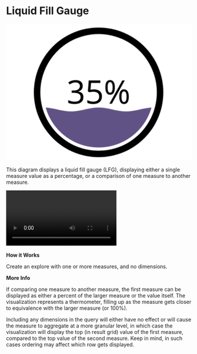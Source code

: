 #  Liquid Fill Gauge

![](liquid_fill_gauge.png)

This diagram displays a liquid fill gauge (LFG), displaying either a single measure value as a percentage, or a comparison of one measure to another measure.

![](liquid_fill_gauge.mov)

**How it Works**

Create an explore with one or more measures, and no dimensions. 

**More Info**

If comparing one measure to another measure, the first measure can be displayed as either a percent of the larger measure or the value itself. The visualization represents a thermometer, filling up as the measure gets closer to equivalence with the larger measure (or 100%).

Including any dimensions in the query will either have no effect or will cause the measure to aggregate at a more granular level, in which case the visualization will display the top (in result grid) value of the first measure, compared to the top value of the second measure. Keep in mind, in such cases ordering may affect which row gets displayed.
